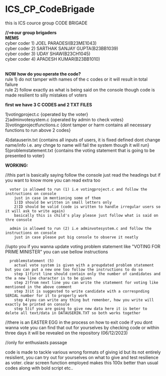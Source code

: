 # ICS_CP_CodeBrigade

this is ICS cource group CODE BRIGADE

<b>//==>our group brigaders</b><br>
  <b>MEMS</b><br>
    cyber coder 1) JOEL PARADESI(B23ME1043) <br>
    cyber coder 2) SARTHAK SANJAY GUPTA(B23BB1039)<br>
    cyber coder 3) UDAY SHAW(B23CH1045)<br>
    cyber coder 4) APADESH KUMAR(B23BB1010)<br>

<br><b>NOW how do you operate the code?</b><br>
  rule 1) do not tamper with names of the c codes or it will result in total failure<br>
  rule 2) follow exactly as what is being said on the console though code is made resilient to silly mistakes of voters<br>

<b>first we have 3 C CODES and 2 TXT FILES</b>

  1)votingproject.c      {operated by the voter}<br>
  2)adminvotesystem.c    {operated by admin to check votes}<br>
  3)votingprojectfunctions.c  {dont tamper or harm contains all necessary functions to run above 2 codes}<br>

  4)datauserin.txt    {contains all inputs of users, it is fixed defined dont change name/info i.e. any chnge to name will fail the system though it will run}<br>
  5)problemstatement.txt    {contains the voting statement that is going to be presented to voter}<br>


<b>WORKING:</b>

//this part is basically saying follow the console just read the headings but if you want to know more you can read extra too

      voter is allowed to run (1) i.e votingproject.c and follow the instructions on console
        just in case im mentioning some of them
        1)ID should be written in small letters only
        2)ID should be valid (code is written to handle irregular users so it will ask to write again)
        basically this is child's play please just follow what is said on thre console
      
      admin is allowed to run (2) i.e adminvotesystem.c and follow the instructions on console
        just in case please put big console to observe it neatly
      
//upto you if you wanna update voting problem statement like "VOTING FOR PRIME MINISTER" you can use bellow instructions

      problemstatement (5)
        actual vote system is given with a preupdated problem statement but you can put a new one too follow the instructions to do so
        step 1)first line should contain only the number of candidates and the a new line character is to be given
        step 2)from next line you can write the statement for voting like mentioned in the above comment 
        step 3)it is suggested to write candidate with a correspnding SERIAL number for it to properly work
        step 4)you can write any thing but remenber, how you write will exactly be printed on console
        step 5)if you are going to give new data here it is beter to delete all text/data in DATAUSERIN.TXT so both works together
        

//there is an EASTER EGG in the process on how to exit code if you dont wanna vote you can find that out for yourselves by checking code or within three days it will be revealed on the repository (06/12/2023)

//only for enthusiasts passage 

  code is made to tackle various wrong formats of giving id but its not entirely resislient, you can try out for yourselves on what to give and test resilience as voter.
  clear screen function employed makes this 100x better than usual codes along with bold script etc..
  
